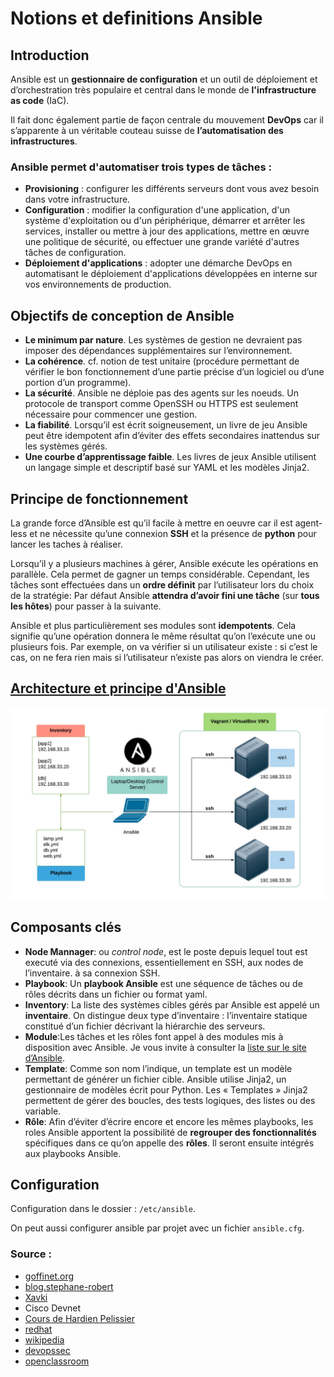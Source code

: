 # Notions et definitions Ansible

## Introduction

Ansible est un **gestionnaire de configuration** et un outil de déploiement et d’orchestration très populaire et central dans le monde de **l'infrastructure as code** (IaC).

Il fait donc également partie de façon centrale du mouvement **DevOps** car il s’apparente à un véritable couteau suisse de **l’automatisation des infrastructures**.

### Ansible permet d'automatiser trois types de tâches :

- **Provisioning** : configurer les différents serveurs dont vous avez besoin dans votre infrastructure.
- **Configuration** : modifier la configuration d'une application, d'un système d'exploitation ou d'un périphérique, démarrer et arrêter les services, installer ou mettre à jour des applications, mettre en œuvre une politique de sécurité, ou effectuer une grande variété d'autres tâches de configuration.
- **Déploiement d'applications** : adopter une démarche DevOps en automatisant le déploiement d'applications développées en interne sur vos environnements de production.

## Objectifs de conception de Ansible

- **Le minimum par nature**. Les systèmes de gestion ne devraient pas imposer des dépendances supplémentaires sur l’environnement.
- **La cohérence**. cf. notion de test unitaire (procédure permettant de vérifier le bon fonctionnement d’une partie précise d’un logiciel ou d’une portion d’un programme).
- **La sécurité**. Ansible ne déploie pas des agents sur les noeuds. Un protocole de transport comme OpenSSH ou HTTPS est seulement nécessaire pour commencer une gestion.
- **La fiabilité**. Lorsqu’il est écrit soigneusement, un livre de jeu Ansible peut être idempotent afin d’éviter des effets secondaires inattendus sur les systèmes gérés.
- **Une courbe d’apprentissage faible**. Les livres de jeux Ansible utilisent un langage simple et descriptif basé sur YAML et les modèles Jinja2.

## Principe de fonctionnement

La grande force d’Ansible est qu’il facile à mettre en oeuvre car il est agent-less et ne nécessite qu’une connexion **SSH** et la présence de **python** pour lancer les taches à réaliser.

Lorsqu’il y a plusieurs machines à gérer, Ansible exécute les opérations en parallèle. Cela permet de gagner un temps considérable. Cependant, les tâches sont effectuées dans un **ordre définit** par l’utilisateur lors du choix de la stratégie: Par défaut Ansible **attendra d’avoir fini une tâche** (sur **tous les hôtes**) pour passer à la suivante.

Ansible et plus particulièrement ses modules sont **idempotents**. Cela signifie qu’une opération donnera le même résultat qu’on l’exécute une ou plusieurs fois. Par exemple, on va vérifier si un utilisateur existe : si c’est le cas, on ne fera rien mais si l’utilisateur n’existe pas alors on viendra le créer.

## [Architecture et principe d'Ansible](https://devopssec.fr/article/introduction-cours-complet-ansible#begin-article-section)

![architectureAnsible](images/ansible_overview.jpg)

## Composants clés

- **Node Mannager**: ou *control node*, est le poste depuis lequel tout est executé via des connexions, essentiellement en SSH, aux nodes de l’inventaire. à sa connexion SSH.
- **Playbook**: Un **playbook Ansible** est une séquence de tâches ou de rôles décrits dans un fichier ou format yaml.
- **Inventory**: La liste des systèmes cibles gérés par Ansible est appelé un **inventaire**. On distingue deux type d’inventaire : l’inventaire statique constitué d’un fichier décrivant la hiérarchie des serveurs.
- **Module**:Les tâches et les rôles font appel à des modules mis à disposition avec Ansible. Je vous invite à consulter la [liste sur le site d’Ansible](https://docs.ansible.com/ansible/latest/collections/index_module.html).
- **Template**: Comme son nom l’indique, un template est un modèle permettant de générer un fichier cible. Ansible utilise Jinja2, un gestionnaire de modèles écrit pour Python. Les « Templates » Jinja2 permettent de gérer des boucles, des tests logiques, des listes ou des variable.
- **Rôle**: Afin d’éviter d’écrire encore et encore les mêmes playbooks, les roles Ansible apportent la possibilité de **regrouper des fonctionnalités** spécifiques dans ce qu’on appelle des **rôles**. Il seront ensuite intégrés aux playbooks Ansible.


## Configuration

Configuration dans le dossier : `/etc/ansible`.

On peut aussi configurer ansible par projet avec un fichier `ansible.cfg`.




### Source :
- [goffinet.org](https://linux.goffinet.org/ansible/presentation-produit-ansible/)
- [blog.stephane-robert](https://blog.stephane-robert.info/post/introduction-ansible/)
- [Xavki](https://www.youtube.com/watch?v=tirjpYSMkkM&list=PLn6POgpklwWoCpLKOSw3mXCqbRocnhrh-&index=4)
- Cisco Devnet
- [Cours de Hardien Pelissier](https://cours.hadrienpelissier.fr/01-ansible/cours1/)
- [redhat](https://www.redhat.com/fr/topics/automation/learning-ansible-tutorial)
- [wikipedia](https://fr.wikipedia.org/wiki/Provisionnement)
- [devopssec](https://devopssec.fr/article/introduction-cours-complet-ansible#begin-article-section)
- [openclassroom](https://openclassrooms.com/fr/courses/2035796-utilisez-ansible-pour-automatiser-vos-taches-de-configuration/6371335-installez-ansible-dans-votre-environnement)
